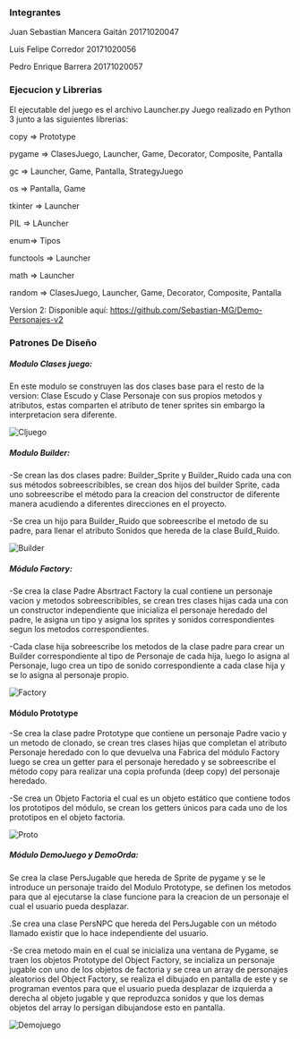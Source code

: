 ### Integrantes 
Juan Sebastian Mancera Gaitán 20171020047

 Luis Felipe Corredor 20171020056
 
 Pedro Enrique Barrera 20171020057
 


### Ejecucion y Librerias

 El ejecutable del juego es el archivo Launcher.py
 Juego realizado en Python 3 junto a las siguientes librerias:

copy => Prototype

pygame => ClasesJuego, Launcher, Game, Decorator, Composite, Pantalla

gc => Launcher, Game, Pantalla, StrategyJuego

os => Pantalla, Game

tkinter => Launcher

PIL => LAuncher

enum=> Tipos

functools => Launcher

math => Launcher

random => ClasesJuego, Launcher, Game, Decorator, Composite, Pantalla

Version 2:  Disponible aquí: https://github.com/Sebastian-MG/Demo-Personajes-v2


### Patrones De Diseño

##### Modulo Clases juego: 

En este modulo se construyen las dos clases base para el resto de la version: Clase Escudo y Clase Personaje con sus propios metodos y atributos, estas comparten el atributo de tener sprites sin embargo la interpretacion sera diferente.

![Cljuego](https://github.com/Sebastian-MG/Demo-Personajes/blob/master/UML/Clase-Juego.jpg)

##### Modulo Builder: 


-Se crean las dos clases padre: Builder_Sprite y Builder_Ruido cada una con sus métodos sobreescribibles, se crean dos hijos del builder Sprite, cada uno sobreescribe el método  para la creacion del constructor  de diferente manera acudiendo  a diferentes direcciones en el proyecto.

-Se crea un hijo para Builder_Ruido que sobreescribe el metodo de su padre, para llenar el atributo Sonidos que hereda de la clase Build_Ruido.

![Builder](https://github.com/Sebastian-MG/Demo-Personajes/blob/master/UML/Builder.png)

##### Módulo Factory:

-Se crea la clase Padre Absrtract Factory la cual contiene un personaje vacion y metodos sobreescribibles, se crean tres clases hijas cada una con un constructor independiente que inicializa el personaje heredado del padre, le asigna un tipo y asigna los sprites y sonidos correspondientes segun los metodos correspondientes.

-Cada clase hija sobreescribe los metodos de la clase padre para crear un Builder correspondiente al tipo de Personaje de cada hija, luego lo asigna al Personaje, lugo crea un tipo de sonido correspondiente a cada clase hija y se lo asigna al personaje propio.


![Factory](https://github.com/Sebastian-MG/Demo-Personajes/blob/master/UML/fact.png)

#### Módulo Prototype

-Se crea la clase padre Prototype que contiene un personaje Padre vacio y un metodo de clonado, se crean tres clases hijas que completan el atributo Personaje heredado con lo que devuelva una Fabrica del módulo Factory luego se crea un getter para el personaje heredado y se sobreescribe el método copy para realizar una copia profunda (deep copy) del personaje heredado.

-Se crea un Objeto Factoria el cual es un objeto estático que contiene todos los prototipos del módulo, se crean los getters únicos para cada uno de los prototipos en el objeto factoria.


![Proto](https://github.com/Sebastian-MG/Demo-Personajes/blob/master/UML/Proy.png)


##### Módulo DemoJuego y  DemoOrda:

Se crea la clase PersJugable que hereda de Sprite de pygame y se le introduce un personaje traido del Modulo Prototype, se definen los metodos para que al ejecutarse la clase funcione para la creacion de un personaje el cual el usuario pueda desplazar.

.Se crea una clase PersNPC que hereda del PersJugable con un método llamado existir que lo hace independiente del usuario.

-Se crea metodo main en el cual se inicializa una ventana de Pygame, se traen los objetos Prototype del Object Factory, se incializa un personaje jugable con uno de los objetos de factoria y se crea un array de personajes aleatorios del Object Factory, se realiza el dibujado en pantalla de este y se programan eventos para que el  usuario pueda desplazar de izquierda a derecha al objeto jugable y que reproduzca sonidos y que los demas objetos del array lo persigan dibujandose esto en pantalla. 

![Demojuego](https://github.com/Sebastian-MG/Demo-Personajes/blob/master/UML/DemoJUego.png)



